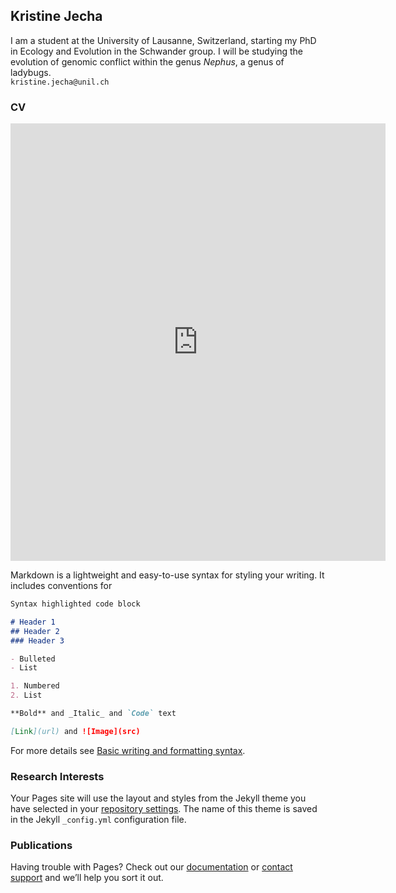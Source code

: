 ## Kristine Jecha

I am a student at the University of Lausanne, Switzerland, starting my PhD in Ecology and Evolution in the Schwander group. I will be studying the evolution of genomic conflict within the genus _Nephus_, a genus of ladybugs.  
`kristine.jecha@unil.ch`  

### CV

<embed src="https://kriskaykj.github.io/KristineCV2022.pdf" width="600" height="700" type="application/pdf"/>


Markdown is a lightweight and easy-to-use syntax for styling your writing. It includes conventions for

```markdown
Syntax highlighted code block

# Header 1
## Header 2
### Header 3

- Bulleted
- List

1. Numbered
2. List

**Bold** and _Italic_ and `Code` text

[Link](url) and ![Image](src)
```

For more details see [Basic writing and formatting syntax](https://docs.github.com/en/github/writing-on-github/getting-started-with-writing-and-formatting-on-github/basic-writing-and-formatting-syntax).

### Research Interests

Your Pages site will use the layout and styles from the Jekyll theme you have selected in your [repository settings](https://github.com/kriskaykj/kriskaykj.github.io/settings/pages). The name of this theme is saved in the Jekyll `_config.yml` configuration file.

### Publications

Having trouble with Pages? Check out our [documentation](https://docs.github.com/categories/github-pages-basics/) or [contact support](https://support.github.com/contact) and we’ll help you sort it out.

